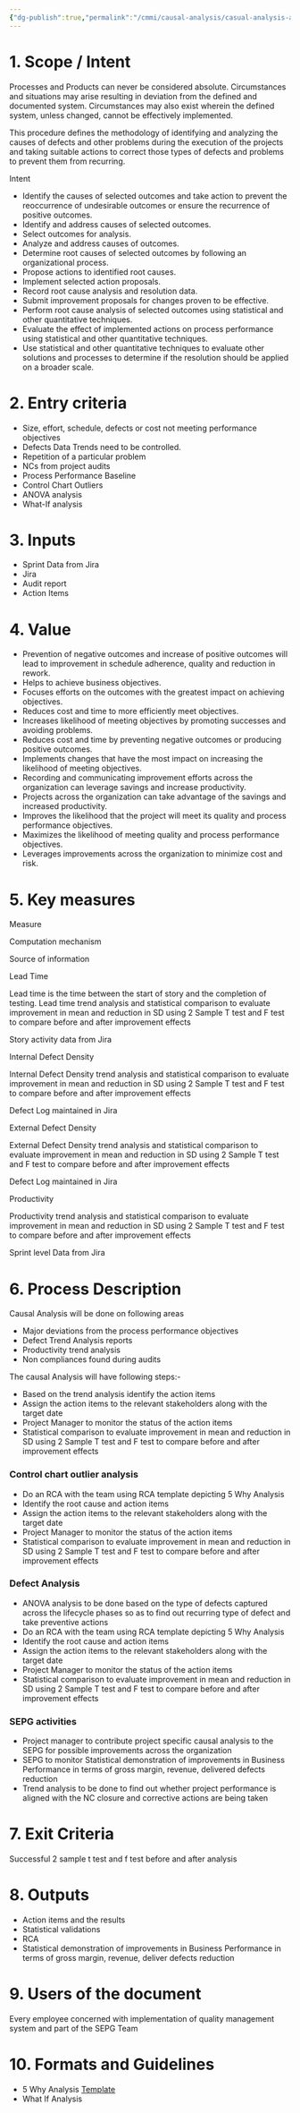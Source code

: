 ```yaml
---
{"dg-publish":true,"permalink":"/cmmi/causal-analysis/casual-analysis-and-resolution/"}
---
```


# 1. Scope / Intent

Processes and Products can never be considered absolute. Circumstances and situations may arise resulting in deviation from the defined and documented system. Circumstances may also exist wherein the defined system, unless changed, cannot be effectively implemented.

This procedure defines the methodology of identifying and analyzing the causes of defects and other problems during the execution of the projects and taking suitable actions to correct those types of defects and problems to prevent them from recurring.

Intent

-   Identify the causes of selected outcomes and take action to prevent the reoccurrence of undesirable outcomes or ensure the recurrence of positive outcomes.
-   Identify and address causes of selected outcomes.
-   Select outcomes for analysis.
-   Analyze and address causes of outcomes.
-   Determine root causes of selected outcomes by following an organizational process.
-   Propose actions to identified root causes.
-   Implement selected action proposals.
-   Record root cause analysis and resolution data.
-   Submit improvement proposals for changes proven to be effective.
-   Perform root cause analysis of selected outcomes using statistical and other quantitative techniques.
-   Evaluate the effect of implemented actions on process performance using statistical and other quantitative techniques.
-   Use statistical and other quantitative techniques to evaluate other solutions and processes to determine if the resolution should be applied on a broader scale.

# 2. Entry criteria

-   Size, effort, schedule, defects or cost not meeting performance objectives
-   Defects Data Trends need to be controlled.
-   Repetition of a particular problem
-   NCs from project audits
-   Process Performance Baseline
-   Control Chart Outliers
-   ANOVA analysis
-   What-If analysis

# 3. Inputs

-   Sprint Data from Jira
-   Jira
-   Audit report
-   Action Items

# 4. Value

-   Prevention of negative outcomes and increase of positive outcomes will lead to improvement in schedule adherence, quality and reduction in rework.
-   Helps to achieve business objectives.
-   Focuses efforts on the outcomes with the greatest impact on achieving objectives.
-   Reduces cost and time to more efficiently meet objectives.
-   Increases likelihood of meeting objectives by promoting successes and avoiding problems.
-   Reduces cost and time by preventing negative outcomes or producing positive outcomes.
-   Implements changes that have the most impact on increasing the likelihood of meeting objectives.
-   Recording and communicating improvement efforts across the organization can leverage savings and increase productivity.
-   Projects across the organization can take advantage of the savings and increased productivity.
-   Improves the likelihood that the project will meet its quality and process performance objectives.
-   Maximizes the likelihood of meeting quality and process performance objectives.
-   Leverages improvements across the organization to minimize cost and risk.

# 5. Key measures

Measure

Computation mechanism

Source of information

Lead Time

Lead time is the time between the start of story and the completion of testing. Lead time trend analysis and statistical comparison to evaluate improvement in mean and reduction in SD using 2 Sample T test and F test to compare before and after improvement effects

Story activity data from Jira

Internal Defect Density

Internal Defect Density trend analysis and statistical comparison to evaluate improvement in mean and reduction in SD using 2 Sample T test and F test to compare before and after improvement effects

Defect Log maintained in Jira

External Defect Density

External Defect Density trend analysis and statistical comparison to evaluate improvement in mean and reduction in SD using 2 Sample T test and F test to compare before and after improvement effects

Defect Log maintained in Jira

Productivity

Productivity trend analysis and statistical comparison to evaluate improvement in mean and reduction in SD using 2 Sample T test and F test to compare before and after improvement effects

Sprint level Data from Jira

# 6. Process Description

Causal Analysis will be done on following areas

-   Major deviations from the process performance objectives
-   Defect Trend Analysis reports
-   Productivity trend analysis
-   Non compliances found during audits

The causal Analysis will have following steps:-

-   Based on the trend analysis identify the action items
-   Assign the action items to the relevant stakeholders along with the target date
-   Project Manager to monitor the status of the action items
-   Statistical comparison to evaluate improvement in mean and reduction in SD using 2 Sample T test and F test to compare before and after improvement effects

### Control chart outlier analysis

-   Do an RCA with the team using RCA template depicting 5 Why Analysis
-   Identify the root cause and action items
-   Assign the action items to the relevant stakeholders along with the target date
-   Project Manager to monitor the status of the action items
-   Statistical comparison to evaluate improvement in mean and reduction in SD using 2 Sample T test and F test to compare before and after improvement effects

### Defect Analysis

-   ANOVA analysis to be done based on the type of defects captured across the lifecycle phases so as to find out recurring type of defect and take preventive actions
-   Do an RCA with the team using RCA template depicting 5 Why Analysis
-   Identify the root cause and action items
-   Assign the action items to the relevant stakeholders along with the target date
-   Project Manager to monitor the status of the action items
-   Statistical comparison to evaluate improvement in mean and reduction in SD using 2 Sample T test and F test to compare before and after improvement effects

### SEPG activities

-   Project manager to contribute project specific causal analysis to the SEPG for possible improvements across the organization
-   SEPG to monitor Statistical demonstration of improvements in Business Performance in terms of gross margin, revenue, delivered defects reduction
-   Trend analysis to be done to find out whether project performance is aligned with the NC closure and corrective actions are being taken

# 7. Exit Criteria

Successful 2 sample t test and f test before and after analysis

# 8. Outputs

-   Action items and the results
-   Statistical validations
-   RCA
-   Statistical demonstration of improvements in Business Performance in terms of gross margin, revenue, deliver defects reduction

# 9. Users of the document

Every employee concerned with implementation of quality management system and part of the SEPG Team

# 10. Formats and Guidelines

-   5 Why Analysis [Template](https://coda.io/d/_dPB_ZocZRrP/_sulJn)
-   What If Analysis